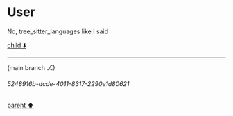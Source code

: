 # User

No, tree_sitter_languages like I said

[child ⬇️](#5248916b-dcde-4011-8317-2290e1d80621)

---

(main branch ⎇)
###### 5248916b-dcde-4011-8317-2290e1d80621
[parent ⬆️](#aaa23fcd-fff2-4fd9-912d-55d6c15420b1)
